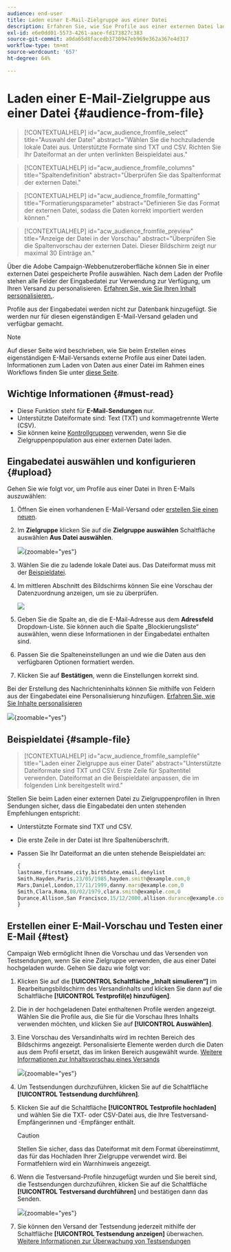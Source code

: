 ```yaml
---
audience: end-user
title: Laden einer E-Mail-Zielgruppe aus einer Datei
description: Erfahren Sie, wie Sie Profile aus einer externen Datei laden, um eine E-Mail-Zielgruppe zu erstellen.
exl-id: e6e0dd01-5573-4261-aace-fd173827c383
source-git-commit: a0da65d8facedb3730947eb969e362a367e4d317
workflow-type: tm+mt
source-wordcount: '657'
ht-degree: 64%

---
```


# Laden einer E-Mail-Zielgruppe aus einer Datei {#audience-from-file}

>[!CONTEXTUALHELP]
>id="acw_audience_fromfile_select"
>title="Auswahl der Datei"
>abstract="Wählen Sie die hochzuladende lokale Datei aus. Unterstützte Formate sind TXT und CSV. Richten Sie Ihr Dateiformat an der unten verlinkten Beispieldatei aus."

>[!CONTEXTUALHELP]
>id="acw_audience_fromfile_columns"
>title="Spaltendefinition"
>abstract="Überprüfen Sie das Spaltenformat der externen Datei."

>[!CONTEXTUALHELP]
>id="acw_audience_fromfile_formatting"
>title="Formatierungsparameter"
>abstract="Definieren Sie das Format der externen Datei, sodass die Daten korrekt importiert werden können."

>[!CONTEXTUALHELP]
>id="acw_audience_fromfile_preview"
>title="Anzeige der Datei in der Vorschau"
>abstract="Überprüfen Sie die Spaltenvorschau der externen Datei. Dieser Bildschirm zeigt nur maximal 30 Einträge an."

Über die Adobe Campaign-Webbenutzeroberfläche können Sie in einer externen Datei gespeicherte Profile auswählen. Nach dem Laden der Profile stehen alle Felder der Eingabedatei zur Verwendung zur Verfügung, um Ihren Versand zu personalisieren. [Erfahren Sie, wie Sie Ihren Inhalt personalisieren.](../personalization/personalize.md).

Profile aus der Eingabedatei werden nicht zur Datenbank hinzugefügt. Sie werden nur für diesen eigenständigen E-Mail-Versand geladen und verfügbar gemacht.

>[!NOTE]
>
>Auf dieser Seite wird beschrieben, wie Sie beim Erstellen eines eigenständigen E-Mail-Versands externe Profile aus einer Datei laden. Informationen zum Laden von Daten aus einer Datei im Rahmen eines Workflows finden Sie unter [diese Seite](../workflows/activities/load-file.md).

## Wichtige Informationen {#must-read}

* Diese Funktion steht für **E-Mail-Sendungen** nur.
* Unterstützte Dateiformate sind: Text (TXT) und kommagetrennte Werte (CSV).
* Sie können keine [Kontrollgruppen](control-group.md) verwenden, wenn Sie die Zielgruppenpopulation aus einer externen Datei laden.

## Eingabedatei auswählen und konfigurieren {#upload}

Gehen Sie wie folgt vor, um Profile aus einer Datei in Ihren E-Mails auszuwählen:

1. Öffnen Sie einen vorhandenen E-Mail-Versand oder [erstellen Sie einen neuen](../email/create-email.md).
1. Im **Zielgruppe** klicken Sie auf die **Zielgruppe auswählen** Schaltfläche auswählen **Aus Datei auswählen**.

   ![](assets/select-from-file.png){zoomable=&quot;yes&quot;}

1. Wählen Sie die zu ladende lokale Datei aus. Das Dateiformat muss mit der [Beispieldatei](#sample-file).
1. Im mittleren Abschnitt des Bildschirms können Sie eine Vorschau der Datenzuordnung anzeigen, um sie zu überprüfen.

   ![](assets/select-from-file-map.png)

1. Geben Sie die Spalte an, die die E-Mail-Adresse aus dem **Adressfeld** Dropdown-Liste. Sie können auch die Spalte „Blockierungsliste“ auswählen, wenn diese Informationen in der Eingabedatei enthalten sind.
1. Passen Sie die Spalteneinstellungen an und wie die Daten aus den verfügbaren Optionen formatiert werden.
1. Klicken Sie auf **Bestätigen**, wenn die Einstellungen korrekt sind.

Bei der Erstellung des Nachrichteninhalts können Sie mithilfe von Feldern aus der Eingabedatei eine Personalisierung hinzufügen. [Erfahren Sie, wie Sie Inhalte personalisieren](../personalization/personalize.md)

![](assets/select-external-perso.png){zoomable=&quot;yes&quot;}

## Beispieldatei {#sample-file}

>[!CONTEXTUALHELP]
>id="acw_audience_fromfile_samplefile"
>title="Laden einer Zielgruppe aus einer Datei"
>abstract="Unterstützte Dateiformate sind TXT und CSV. Erste Zeile für Spaltentitel verwenden. Dateiformat an die Beispieldatei anpassen, die im folgenden Link bereitgestellt wird."

Stellen Sie beim Laden einer externen Datei zu Zielgruppenprofilen in Ihren Sendungen sicher, dass die Eingabedatei den unten stehenden Empfehlungen entspricht:

* Unterstützte Formate sind TXT und CSV.
* Die erste Zeile in der Datei ist Ihre Spaltenüberschrift.
* Passen Sie Ihr Dateiformat an die unten stehende Beispieldatei an:

  ```javascript
  {
  lastname,firstname,city,birthdate,email,denylist
  Smith,Hayden,Paris,23/05/1985,hayden.smith@example.com,0
  Mars,Daniel,London,17/11/1999,danny.mars@example.com,0
  Smith,Clara,Roma,08/02/1979,clara.smith@example.com,0
  Durance,Allison,San Francisco,15/12/2000,allison.durance@example.com,1
  }
  ```

## Erstellen einer E-Mail-Vorschau und Testen einer E-Mail {#test}

Campaign Web ermöglicht Ihnen die Vorschau und das Versenden von Testsendungen, wenn Sie eine Zielgruppe verwenden, die aus einer Datei hochgeladen wurde. Gehen Sie dazu wie folgt vor:

1. Klicken Sie auf die **[!UICONTROL Schaltfläche „Inhalt simulieren“]** im Bearbeitungsbildschirm des Versandinhalts und klicken Sie dann auf die Schaltfläche **[!UICONTROL Testprofil(e) hinzufügen]**.

1. Die in der hochgeladenen Datei enthaltenen Profile werden angezeigt. Wählen Sie die Profile aus, die Sie für die Vorschau Ihres Inhalts verwenden möchten, und klicken Sie auf **[!UICONTROL Auswählen]**.

1. Eine Vorschau des Versandinhalts wird im rechten Bereich des Bildschirms angezeigt. Personalisierte Elemente werden durch die Daten aus dem Profil ersetzt, das im linken Bereich ausgewählt wurde. [Weitere Informationen zur Inhaltsvorschau eines Versands](../preview-test/preview-content.md)

   ![](assets/file-upload-preview.png){zoomable=&quot;yes&quot;}

1. Um Testsendungen durchzuführen, klicken Sie auf die Schaltfläche **[!UICONTROL Testsendung durchführen]**.

1. Klicken Sie auf die Schaltfläche **[!UICONTROL Testprofile hochladen]** und wählen Sie die TXT- oder CSV-Datei aus, die Ihre Testversand-Empfängerinnen und -Empfänger enthält.

   >[!CAUTION]
   >
   >Stellen Sie sicher, dass das Dateiformat mit dem Format übereinstimmt, das für das Hochladen Ihrer Zielgruppe verwendet wird. Bei Formatfehlern wird ein Warnhinweis angezeigt.

1. Wenn die Testversand-Profile hinzugefügt wurden und Sie bereit sind, die Testsendungen durchzuführen, klicken Sie auf die Schaltfläche **[!UICONTROL Testversand durchführen]** und bestätigen dann das Senden.

   ![](assets/file-upload-test.png){zoomable=&quot;yes&quot;}

1. Sie können den Versand der Testsendung jederzeit mithilfe der Schaltfläche **[!UICONTROL Testsendung anzeigen]** überwachen. [Weitere Informationen zur Überwachung von Testsendungen](../preview-test/test-deliveries.md#access-test-deliveries)
